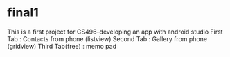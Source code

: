 # final1
This is a first project for CS496-developing an app with android studio
First Tab : Contacts from phone (listview)
Second Tab : Gallery from phone (gridview)
Third Tab(free) : memo pad
